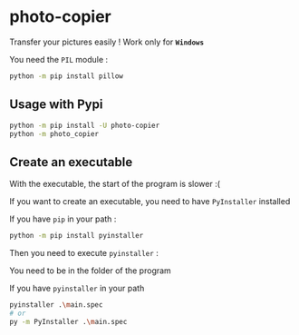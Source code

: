 
# photo-copier

Transfer your pictures easily !
Work only for __`Windows`__

You need the `PIL` module :

```sh
python -m pip install pillow
```

## Usage with Pypi

```sh
python -m pip install -U photo-copier
python -m photo_copier
```

## Create an executable

With the executable, the start of the program is slower :(

If you want to create an executable, you need to have `PyInstaller` installed

If you have `pip` in your path :

```sh
python -m pip install pyinstaller
```

Then you need to execute `pyinstaller` :

You need to be in the folder of the program

If you have `pyinstaller` in your path

```sh
pyinstaller .\main.spec
# or
py -m PyInstaller .\main.spec
```
